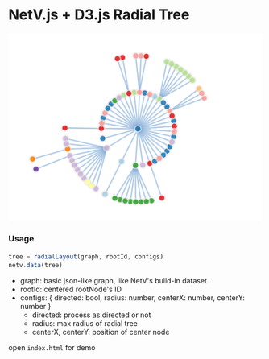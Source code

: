 # NetV.js + D3.js Radial Tree

![](./netv-radial.png)

### Usage

```js
tree = radialLayout(graph, rootId, configs)
netv.data(tree)
```

* graph: basic json-like graph, like NetV's build-in dataset
* rootId: centered rootNode's ID 
* configs: { directed: bool, radius: number, centerX: number, centerY: number }
    * directed: process as directed or not
    * radius: max radius of radial tree
    * centerX, centerY: position of center node

open `index.html` for demo
